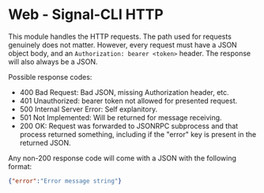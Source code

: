 # Web - Signal-CLI HTTP

This module handles the HTTP requests. The path used for requests genuinely does not matter. However, every request must have a JSON object body, and an `Authorization: bearer <token>` header. The response will also always be a JSON.

Possible response codes:

* 400 Bad Request: Bad JSON, missing Authorization header, etc.
* 401 Unauthorized: bearer token not allowed for presented request.
* 500 Internal Server Error: Self explanitory.
* 501 Not Implemented: Will be returned for message receiving.
* 200 OK: Request was forwarded to JSONRPC subprocess and that process returned something, including if the "error" key is present in the returned JSON.

Any non-200 response code will come with a JSON with the following format:

```json
{"error":"Error message string"}
```